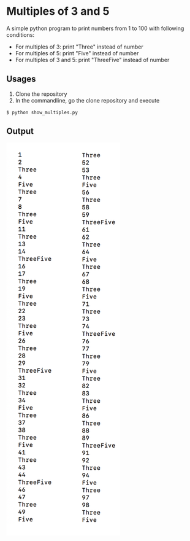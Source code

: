 # Multiples of 3 and 5

A simple python program to print numbers from 1 to 100 with following conditions:
* For multiples of 3: print "Three" instead of number
* For multiples of 5: print "Five" instead of number
* For multiples of 3 and 5: print "ThreeFive" instead of number

## Usages
1. Clone the repository
2. In the commandline, go the clone repository and execute
```shell
$ python show_multiples.py
```
## Output
![output](https://github.com/Anubhavj02/multiples-of-three-five/blob/master/output/output1.png)


